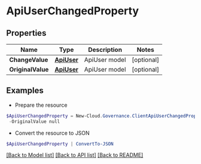 # ApiUserChangedProperty
## Properties

Name | Type | Description | Notes
------------ | ------------- | ------------- | -------------
**ChangeValue** | [**ApiUser**](ApiUser.md) | ApiUser model | [optional] 
**OriginalValue** | [**ApiUser**](ApiUser.md) | ApiUser model | [optional] 

## Examples

- Prepare the resource
```powershell
$ApiUserChangedProperty = New-Cloud.Governance.ClientApiUserChangedProperty  -ChangeValue null `
 -OriginalValue null
```

- Convert the resource to JSON
```powershell
$ApiUserChangedProperty | ConvertTo-JSON
```

[[Back to Model list]](../README.md#documentation-for-models) [[Back to API list]](../README.md#documentation-for-api-endpoints) [[Back to README]](../README.md)

